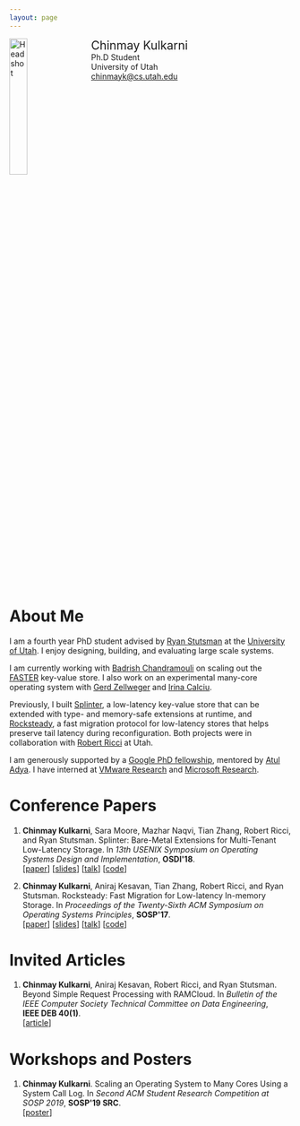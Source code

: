 ```yaml
---
layout: page
---
```


<div style="width: 100%; display: inline-block;">
<img src="{{ site.baseurl }}/public/02BDF0E1-58FF-4ABF-BCCE-3301084B362B.jpeg" alt="Headshot" width="25%" style="float: left;"/>
<div style="float: left; padding-left: 20px;">
<span style="font-size: 150%;">Chinmay Kulkarni</span><br>
Ph.D Student<br>
University of Utah<br>
<a href="mailto:chinmayk@cs.utah.edu">chinmayk@cs.utah.edu</a>
</div>
</div>

<p></p>

# About Me

I am a fourth year PhD student advised by [Ryan Stutsman](http://rstutsman.github.io/) at
the [University of Utah](http://www.cs.utah.edu/). I enjoy designing, building, and evaluating large scale systems.

I am currently working with [Badrish Chandramouli](http://badrish.net/) on scaling out the [FASTER](https://microsoft.github.io/FASTER/) key-value store. I also work on an experimental many-core operating system with [Gerd Zellweger](https://www.linkedin.com/in/gerdzellweger) and [Irina Calciu](https://cs.brown.edu/people/irina/).

Previously, I built [Splinter](http://utah.systems/projects/kulkarni_splinter), a low-latency key-value store that can be extended with type- and memory-safe extensions at runtime, and [Rocksteady](http://utah.systems/projects/kulkarni_rocksteady), a fast migration protocol for low-latency stores that helps preserve tail latency during reconfiguration. Both projects were in collaboration with [Robert Ricci](http://ricci.io/) at Utah.

I am generously supported by a [Google PhD fellowship](https://ai.googleblog.com/2019/09/announcement-of-2019-fellowship.html), mentored by [Atul Adya](https://ai.google/research/people/AtulAdya). I have interned at [VMware Research](https://research.vmware.com/) and [Microsoft Research](https://www.microsoft.com/en-us/research/?from=http%3A%2F%2Fresearch.microsoft.com%2F).

# Conference Papers

1. **Chinmay Kulkarni**, Sara Moore, Mazhar Naqvi, Tian Zhang, Robert Ricci, and Ryan Stutsman.
   Splinter: Bare-Metal Extensions for Multi-Tenant Low-Latency Storage.
   In *13th USENIX Symposium on Operating Systems Design and Implementation*, **OSDI'18**.<br>
   [[paper](https://chinkulkarni.github.io/public/osdi18-kulkarni.pdf)]
   [[slides](https://chinkulkarni.github.io/public/splinter.pdf)]
   [[talk](https://www.usenix.org/conference/osdi18/presentation/kulkarni)]
   [[code](https://github.com/utah-scs/Sandstorm)]

2. **Chinmay Kulkarni**, Aniraj Kesavan, Tian Zhang, Robert Ricci, and Ryan Stutsman.
   Rocksteady: Fast Migration for Low-latency In-memory Storage.
   In *Proceedings of the Twenty-Sixth ACM Symposium on Operating Systems Principles*, **SOSP'17**.<br>
   [[paper](https://dl.acm.org/authorize?N659115)]
   [[slides](https://chinkulkarni.github.io/public/rocksteady.pdf)]
   [[talk](https://www.youtube.com/watch?v=FW8AkWee6Qo)]
   [[code](https://github.com/utah-scs/RAMCloud/tree/rocksteady-sosp2017)]

# Invited Articles

1. **Chinmay Kulkarni**, Aniraj Kesavan, Robert Ricci, and Ryan Stutsman.
   Beyond Simple Request Processing with RAMCloud.
   In *Bulletin of the IEEE Computer Society Technical Committee on Data Engineering*,<br> **IEEE DEB 40(1)**.<br>
   [[article](https://chinkulkarni.github.io/public/deb-2017.pdf)]

# Workshops and Posters

1. **Chinmay Kulkarni**.
   Scaling an Operating System to Many Cores Using a System Call Log.
   In *Second ACM Student Research Competition at SOSP 2019*, **SOSP'19 SRC**.<br>
   [[poster](https://chinkulkarni.github.io/public/bespin-sosp.pdf)]

